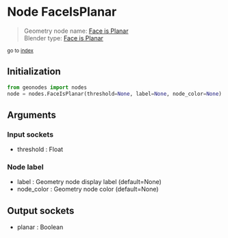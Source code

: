 
# Node FaceIsPlanar

> Geometry node name: [Face is Planar](https://docs.blender.org/manual/en/latest/modeling/geometry_nodes/mesh/face_is_planar.html)<br>
  Blender type: [Face is Planar](https://docs.blender.org/api/current/bpy.types.GeometryNodeInputMeshFaceIsPlanar.html)
  
<sub>go to [index](index.md)</sub>

## Initialization

```python
from geonodes import nodes
node = nodes.FaceIsPlanar(threshold=None, label=None, node_color=None)
```



## Arguments


### Input sockets

- threshold : Float

### Node label

- label : Geometry node display label (default=None)
- node_color : Geometry node color (default=None)

## Output sockets

- planar : Boolean
